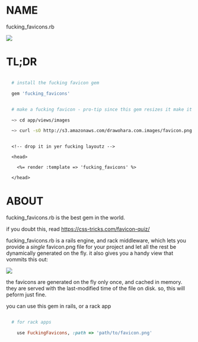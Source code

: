 NAME
====
  fucking_favicons.rb

  <img src='http://s3.amazonaws.com/drawohara.com.gifs/favicons.gif' style='max-height:100px;'>

TL;DR
=====

```ruby

  # install the fucking favicon gem

  gem 'fucking_favicons'

```


```bash

  # make a fucking favicon - pro-tip since this gem resizes it make it big = 256x256 ish

  ~> cd app/views/images

  ~> curl -sO http://s3.amazonaws.com/drawohara.com.images/favicon.png

```

```erb

  <!-- drop it in yer fucking layoutz -->

  <head>

    <%= render :template => 'fucking_favicons' %>

  </head>

```

ABOUT
=====

  fucking_favicons.rb is the best gem in the world.
  
  if you doubt this, read https://css-tricks.com/favicon-quiz/ 

  fucking_favicons.rb is a rails engine, and rack middleware, which lets you
  provide a *single* favicon.png file for your project and let all the rest be
  dynamically generated on the fly.  it also gives you a handy view that
  vommits this out:

  <img src='https://s3.amazonaws.com/ss.dojo4.com/qrlxRqq0XC7Uweu6DOYrYx8E11A73Qk0tn1YYPMjyzOQqs5bRSC4MBo.png' style='max-height:100px'>

  the favicons are generated on the fly only once, and cached in memory.  they
  are served with the last-modified time of the file on disk.  so, this will
  peform just fine.

  you can use this gem in rails, or a rack app

```ruby

  # for rack apps

    use FuckingFavicons, :path => 'path/to/favicon.png'

```

